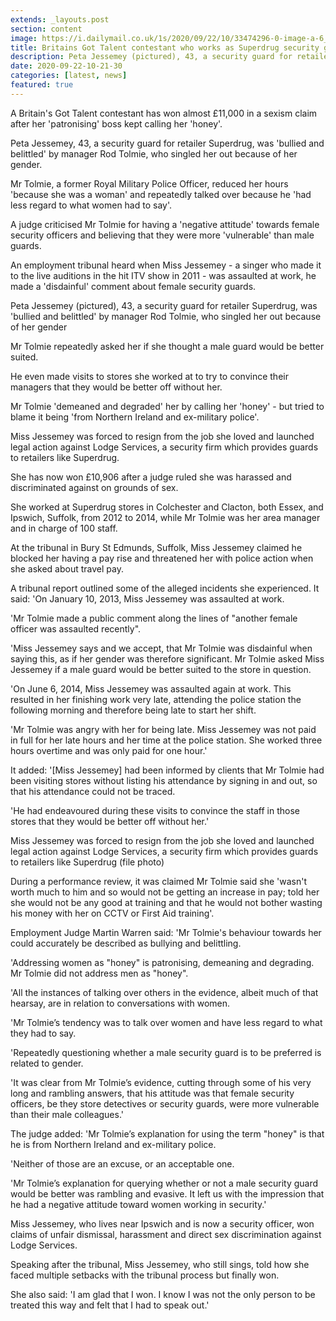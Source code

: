 ```yaml
---
extends: _layouts.post
section: content
image: https://i.dailymail.co.uk/1s/2020/09/22/10/33474296-0-image-a-6_1600765280340.jpg 
title: Britains Got Talent contestant who works as Superdrug security guard wins £11,000 sexism payout 
description: Peta Jessemey (pictured), 43, a security guard for retailer Superdrug, was bullied and belittled by manager Rod Tolmie, who singled her out because of her gender. 
date: 2020-09-22-10-21-30 
categories: [latest, news] 
featured: true 
--- 
```

A Britain's Got Talent contestant has won almost £11,000 in a sexism claim after her 'patronising' boss kept calling her 'honey'. 

Peta Jessemey, 43, a security guard for retailer Superdrug, was 'bullied and belittled' by manager Rod Tolmie, who singled her out because of her gender. 

Mr Tolmie, a former Royal Military Police Officer, reduced her hours 'because she was a woman' and repeatedly talked over because he 'had less regard to what women had to say'. 

A judge criticised Mr Tolmie for having a 'negative attitude' towards female security officers and believing that they were more 'vulnerable' than male guards. 

An employment tribunal heard when Miss Jessemey - a singer who made it to the live auditions in the hit ITV show in 2011 - was assaulted at work, he made a 'disdainful' comment about female security guards. 

Peta Jessemey (pictured), 43, a security guard for retailer Superdrug, was 'bullied and belittled' by manager Rod Tolmie, who singled her out because of her gender

Mr Tolmie repeatedly asked her if she thought a male guard would be better suited. 

He even made visits to stores she worked at to try to convince their managers that they would be better off without her. 

Mr Tolmie 'demeaned and degraded' her by calling her 'honey' - but tried to blame it being 'from Northern Ireland and ex-military police'. 

Miss Jessemey was forced to resign from the job she loved and launched legal action against Lodge Services, a security firm which provides guards to retailers like Superdrug. 

She has now won £10,906 after a judge ruled she was harassed and discriminated against on grounds of sex. 

She worked at Superdrug stores in Colchester and Clacton, both Essex, and Ipswich, Suffolk, from 2012 to 2014, while Mr Tolmie was her area manager and in charge of 100 staff.

At the tribunal in Bury St Edmunds, Suffolk, Miss Jessemey claimed he blocked her having a pay rise and threatened her with police action when she asked about travel pay.  

A tribunal report outlined some of the alleged incidents she experienced. It said: 'On January 10, 2013, Miss Jessemey was assaulted at work.

'Mr Tolmie made a public comment along the lines of "another female officer was assaulted recently".

'Miss Jessemey says and we accept, that Mr Tolmie was disdainful when saying this, as if her gender was therefore significant. Mr Tolmie asked Miss Jessemey if a male guard would be better suited to the store in question.

'On June 6, 2014, Miss Jessemey was assaulted again at work. This resulted in her finishing work very late, attending the police station the following morning and therefore being late to start her shift.

'Mr Tolmie was angry with her for being late. Miss Jessemey was not paid in full for her late hours and her time at the police station. She worked three hours overtime and was only paid for one hour.'

It added: '[Miss Jessemey] had been informed by clients that Mr Tolmie had been visiting stores without listing his attendance by signing in and out, so that his attendance could not be traced.

'He had endeavoured during these visits to convince the staff in those stores that they would be better off without her.'

Miss Jessemey was forced to resign from the job she loved and launched legal action against Lodge Services, a security firm which provides guards to retailers like Superdrug (file photo)

During a performance review, it was claimed Mr Tolmie said she 'wasn't worth much to him and so would not be getting an increase in pay; told her she would not be any good at training and that he would not bother wasting his money with her on CCTV or First Aid training'.  

Employment Judge Martin Warren said: 'Mr Tolmie's behaviour towards her could accurately be described as bullying and belittling.

'Addressing women as "honey" is patronising, demeaning and degrading. Mr Tolmie did not address men as "honey". 

'All the instances of talking over others in the evidence, albeit much of that hearsay, are in relation to conversations with women.

'Mr Tolmie’s tendency was to talk over women and have less regard to what they had to say.

'Repeatedly questioning whether a male security guard is to be preferred is related to gender.

'It was clear from Mr Tolmie’s evidence, cutting through some of his very long and rambling answers, that his attitude was that female security officers, be they store detectives or security guards, were more vulnerable than their male colleagues.'

The judge added: 'Mr Tolmie’s explanation for using the term "honey" is that he is from Northern Ireland and ex-military police.

'Neither of those are an excuse, or an acceptable one.

'Mr Tolmie’s explanation for querying whether or not a male security guard would be better was rambling and evasive. It left us with the impression that he had a negative attitude toward women working in security.'

Miss Jessemey, who lives near Ipswich and is now a security officer, won claims of unfair dismissal, harassment and direct sex discrimination against Lodge Services.

Speaking after the tribunal, Miss Jessemey, who still sings, told how she faced multiple setbacks with the tribunal process but finally won.

She also said: 'I am glad that I won. I know I was not the only person to be treated this way and felt that I had to speak out.' 

